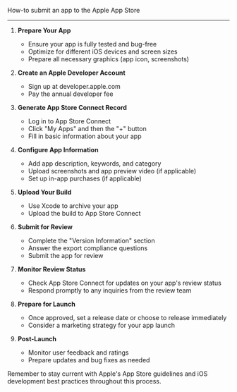 How-to submit an app to the Apple App Store

- - - -

1. **Prepare Your App**
   - Ensure your app is fully tested and bug-free
   - Optimize for different iOS devices and screen sizes
   - Prepare all necessary graphics (app icon, screenshots)

2. **Create an Apple Developer Account**
   - Sign up at developer.apple.com
   - Pay the annual developer fee

3. **Generate App Store Connect Record**
   - Log in to App Store Connect
   - Click "My Apps" and then the "+" button
   - Fill in basic information about your app

4. **Configure App Information**
   - Add app description, keywords, and category
   - Upload screenshots and app preview video (if applicable)
   - Set up in-app purchases (if applicable)

5. **Upload Your Build**
   - Use Xcode to archive your app
   - Upload the build to App Store Connect

6. **Submit for Review**
   - Complete the "Version Information" section
   - Answer the export compliance questions
   - Submit the app for review

7. **Monitor Review Status**
   - Check App Store Connect for updates on your app's review status
   - Respond promptly to any inquiries from the review team

8. **Prepare for Launch**
   - Once approved, set a release date or choose to release immediately
   - Consider a marketing strategy for your app launch

9. **Post-Launch**
   - Monitor user feedback and ratings
   - Prepare updates and bug fixes as needed

Remember to stay current with Apple's App Store guidelines and iOS development best practices throughout this process.
